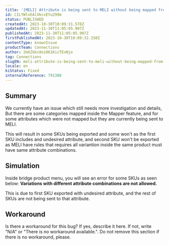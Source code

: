 ```yaml
---
title: '[MELI] Attribute is being sent to MELI without being mapped from seller'
id: CILYWlvEAlXkcvEYuZ99m
status: PUBLISHED
createdAt: 2023-10-30T10:09:31.578Z
updatedAt: 2023-11-30T11:05:05.907Z
publishedAt: 2023-11-30T11:05:05.907Z
firstPublishedAt: 2023-10-30T10:09:32.150Z
contentType: knownIssue
productTeam: Connections
author: 2mXZkbi0oi061KicTExNjo
tag: Connections
slugEN: meli-attribute-is-being-sent-to-meli-without-being-mapped-from-seller
locale: en
kiStatus: Fixed
internalReference: 791380
---
```


## Summary



We currently have an issue which still needs more investigation and details, But there are some categories mapped inside the Mapper feature, and for some attributes which were not mapped but they are currently being sent to MELI.

This will result in some SKUs being exported and some won't as the first SKU includes and undesired attribute, and second SKU won't be exported as MELI have rules that requires all variantion inside the same product must have same attribute combinations.


##

## Simulation



Inside bridge product menu, you will see an error for some SKUs as seen below:
**Variations with different attribute combinations are not allowed.**

This is due to first SKU exported with undesired attribute, and the rest of SKUs are not being sent to that attribute.


##

## Workaround


Is there a workaround for this bug? If yes, describe it here. If not, write "N/A" or "There is no workaround available.". Do not remove this section if there is no workaround, please.






